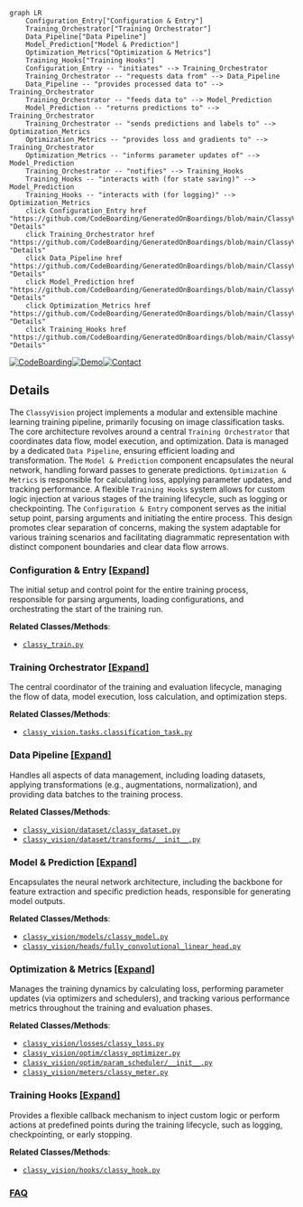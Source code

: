 ```mermaid
graph LR
    Configuration_Entry["Configuration & Entry"]
    Training_Orchestrator["Training Orchestrator"]
    Data_Pipeline["Data Pipeline"]
    Model_Prediction["Model & Prediction"]
    Optimization_Metrics["Optimization & Metrics"]
    Training_Hooks["Training Hooks"]
    Configuration_Entry -- "initiates" --> Training_Orchestrator
    Training_Orchestrator -- "requests data from" --> Data_Pipeline
    Data_Pipeline -- "provides processed data to" --> Training_Orchestrator
    Training_Orchestrator -- "feeds data to" --> Model_Prediction
    Model_Prediction -- "returns predictions to" --> Training_Orchestrator
    Training_Orchestrator -- "sends predictions and labels to" --> Optimization_Metrics
    Optimization_Metrics -- "provides loss and gradients to" --> Training_Orchestrator
    Optimization_Metrics -- "informs parameter updates of" --> Model_Prediction
    Training_Orchestrator -- "notifies" --> Training_Hooks
    Training_Hooks -- "interacts with (for state saving)" --> Model_Prediction
    Training_Hooks -- "interacts with (for logging)" --> Optimization_Metrics
    click Configuration_Entry href "https://github.com/CodeBoarding/GeneratedOnBoardings/blob/main/ClassyVision/Configuration_Entry.md" "Details"
    click Training_Orchestrator href "https://github.com/CodeBoarding/GeneratedOnBoardings/blob/main/ClassyVision/Training_Orchestrator.md" "Details"
    click Data_Pipeline href "https://github.com/CodeBoarding/GeneratedOnBoardings/blob/main/ClassyVision/Data_Pipeline.md" "Details"
    click Model_Prediction href "https://github.com/CodeBoarding/GeneratedOnBoardings/blob/main/ClassyVision/Model_Prediction.md" "Details"
    click Optimization_Metrics href "https://github.com/CodeBoarding/GeneratedOnBoardings/blob/main/ClassyVision/Optimization_Metrics.md" "Details"
    click Training_Hooks href "https://github.com/CodeBoarding/GeneratedOnBoardings/blob/main/ClassyVision/Training_Hooks.md" "Details"
```

[![CodeBoarding](https://img.shields.io/badge/Generated%20by-CodeBoarding-9cf?style=flat-square)](https://github.com/CodeBoarding/GeneratedOnBoardings)[![Demo](https://img.shields.io/badge/Try%20our-Demo-blue?style=flat-square)](https://www.codeboarding.org/demo)[![Contact](https://img.shields.io/badge/Contact%20us%20-%20contact@codeboarding.org-lightgrey?style=flat-square)](mailto:contact@codeboarding.org)

## Details

The `ClassyVision` project implements a modular and extensible machine learning training pipeline, primarily focusing on image classification tasks. The core architecture revolves around a central `Training Orchestrator` that coordinates data flow, model execution, and optimization. Data is managed by a dedicated `Data Pipeline`, ensuring efficient loading and transformation. The `Model & Prediction` component encapsulates the neural network, handling forward passes to generate predictions. `Optimization & Metrics` is responsible for calculating loss, applying parameter updates, and tracking performance. A flexible `Training Hooks` system allows for custom logic injection at various stages of the training lifecycle, such as logging or checkpointing. The `Configuration & Entry` component serves as the initial setup point, parsing arguments and initiating the entire process. This design promotes clear separation of concerns, making the system adaptable for various training scenarios and facilitating diagrammatic representation with distinct component boundaries and clear data flow arrows.

### Configuration & Entry [[Expand]](./Configuration_Entry.md)
The initial setup and control point for the entire training process, responsible for parsing arguments, loading configurations, and orchestrating the start of the training run.


**Related Classes/Methods**:

- <a href="https://github.com/facebookresearch/ClassyVision/blob/main/classy_train.py" target="_blank" rel="noopener noreferrer">`classy_train.py`</a>


### Training Orchestrator [[Expand]](./Training_Orchestrator.md)
The central coordinator of the training and evaluation lifecycle, managing the flow of data, model execution, loss calculation, and optimization steps.


**Related Classes/Methods**:

- <a href="https://github.com/facebookresearch/ClassyVision/blob/main/classy_vision/tasks/classification_task.py" target="_blank" rel="noopener noreferrer">`classy_vision.tasks.classification_task.py`</a>


### Data Pipeline [[Expand]](./Data_Pipeline.md)
Handles all aspects of data management, including loading datasets, applying transformations (e.g., augmentations, normalization), and providing data batches to the training process.


**Related Classes/Methods**:

- <a href="https://github.com/facebookresearch/ClassyVision/blob/main/classy_vision/dataset/classy_dataset.py" target="_blank" rel="noopener noreferrer">`classy_vision/dataset/classy_dataset.py`</a>
- <a href="https://github.com/facebookresearch/ClassyVision/blob/main/classy_vision/dataset/transforms/__init__.py" target="_blank" rel="noopener noreferrer">`classy_vision/dataset/transforms/__init__.py`</a>


### Model & Prediction [[Expand]](./Model_Prediction.md)
Encapsulates the neural network architecture, including the backbone for feature extraction and specific prediction heads, responsible for generating model outputs.


**Related Classes/Methods**:

- <a href="https://github.com/facebookresearch/ClassyVision/blob/main/classy_vision/models/classy_model.py" target="_blank" rel="noopener noreferrer">`classy_vision/models/classy_model.py`</a>
- <a href="https://github.com/facebookresearch/ClassyVision/blob/main/classy_vision/heads/fully_convolutional_linear_head.py" target="_blank" rel="noopener noreferrer">`classy_vision/heads/fully_convolutional_linear_head.py`</a>


### Optimization & Metrics [[Expand]](./Optimization_Metrics.md)
Manages the training dynamics by calculating loss, performing parameter updates (via optimizers and schedulers), and tracking various performance metrics throughout the training and evaluation phases.


**Related Classes/Methods**:

- <a href="https://github.com/facebookresearch/ClassyVision/blob/main/classy_vision/losses/classy_loss.py" target="_blank" rel="noopener noreferrer">`classy_vision/losses/classy_loss.py`</a>
- <a href="https://github.com/facebookresearch/ClassyVision/blob/main/classy_vision/optim/classy_optimizer.py" target="_blank" rel="noopener noreferrer">`classy_vision/optim/classy_optimizer.py`</a>
- <a href="https://github.com/facebookresearch/ClassyVision/blob/main/classy_vision/optim/param_scheduler/__init__.py" target="_blank" rel="noopener noreferrer">`classy_vision/optim/param_scheduler/__init__.py`</a>
- <a href="https://github.com/facebookresearch/ClassyVision/blob/main/classy_vision/meters/classy_meter.py" target="_blank" rel="noopener noreferrer">`classy_vision/meters/classy_meter.py`</a>


### Training Hooks [[Expand]](./Training_Hooks.md)
Provides a flexible callback mechanism to inject custom logic or perform actions at predefined points during the training lifecycle, such as logging, checkpointing, or early stopping.


**Related Classes/Methods**:

- <a href="https://github.com/facebookresearch/ClassyVision/blob/main/classy_vision/hooks/classy_hook.py" target="_blank" rel="noopener noreferrer">`classy_vision/hooks/classy_hook.py`</a>




### [FAQ](https://github.com/CodeBoarding/GeneratedOnBoardings/tree/main?tab=readme-ov-file#faq)